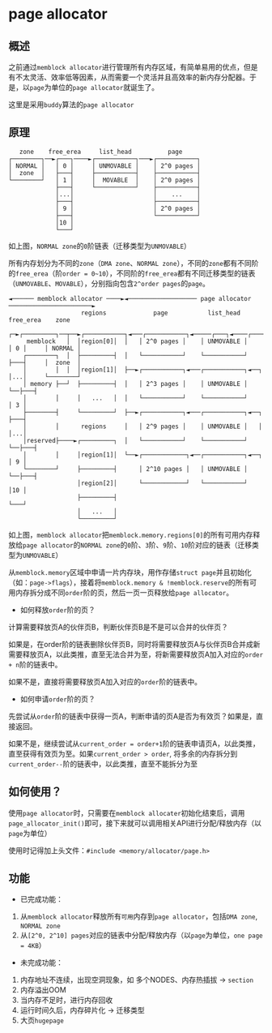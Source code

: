 # page allocator

## 概述

之前通过`memblock allocator`进行管理所有内存区域，有简单易用的优点，但是有不太灵活、效率低等因素，从而需要一个灵活并且高效率的新内存分配器。于是，以`page`为单位的`page allocator`就诞生了。

这里是采用`buddy`算法的`page allocator`

## 原理

```
   zone    free_erea     list_head          page
┌────────┐──►┌───┐────►┌───────────┐───►┌───────────┐
│ NORMAL │   │ 0 │     │ UNMOVABLE │    │ 2^0 pages │
│  zone  │   ├───┤     ├───────────┤    ├───────────┤
└────────┘   │ 1 │     │  MOVABLE  │    │ 2^0 pages │
             ├───┤     └───────────┘    ├───────────┤
             │...│                      │    ...    │
             ├───┤                      ├───────────┤
             │ 9 │                      │ 2^0 pages │
             ├───┤                      └───────────┘
             │10 │
             └───┘
```

如上图，`NORMAL zone`的`0`阶链表（迁移类型为`UNMOVABLE`）

所有内存划分为不同的`zone`（`DMA zone`、`NORMAL zone`），不同的`zone`都有不同阶的`free_erea`（阶`order = 0~10`），不同阶的`free_erea`都有不同迁移类型的链表（`UNMOVABLE`、`MOVABLE`），分别指向包含`2^order pages`的`page`。

```
◄────── memblock allocator ────►◄─────────────────── page allocator ───────────────────────►
                    regions             page           list_head       free_erea    zone
                ┌─►┌─────────┐──┬──►┌───────────┐◄───┌───────────┐◄─────┌───┐◄────┌────────┐
     memblock   │  │region[0]│  │   │ 2^0 pages │    │ UNMOVABLE │      │ 0 │     │ NORMAL │
    ┌────────┐  │  ├─────────┤  │   └───────────┘    └───────────┘      ├───┤     │  zone  │
    │        │  │  │region[1]│  ├──►┌───────────┐◄───┌───────────┐◄──┐  │...│     └────────┘
    │ memory ├──┘  ├─────────┤  │   │ 2^3 pages │    │ UNMOVABLE │   └──├───┤
    │        │     │   ...   │  │   └───────────┘    └───────────┘      │ 3 │
    ├────────┤     └─────────┘  ├──►┌───────────┐◄───┌───────────┐◄──┐  ├───┤
    │        │      regions     │   │ 2^9 pages │    │ UNMOVABLE │   │  │...│
    │reserved├────►┌─────────┐  │   └───────────┘    └───────────┘   └──├───┤
    │        │     │region[1]│  └──►┌────────────┐◄──┌───────────┐◄──┐  │ 9 │
    └────────┘     ├─────────┤      │ 2^10 pages │   │ UNMOVABLE │   └──├───┤
                   │region[2]│      └────────────┘   └───────────┘      │10 │
                   ├─────────┤                                          └───┘
                   │   ...   │
                   └─────────┘
```

如上图，`memblock allocator`把`memblock.memory.regions[0]`的所有可用内存释放给`page allocator`的`NORMAL zone`的`0`阶、`3`阶、`9`阶、`10`阶对应的链表（迁移类型为`UNMOVABLE`）

从`memblock.memory`区域中申请一片内存块，用作存储`struct page`并且初始化（如：`page->flags`），接着将`memblock.memory & !memblock.reserve`的所有可用内存拆分成不同`order`阶的页，然后一页一页释放给`page allocator`。

* 如何释放`order`阶的页？

计算需要释放页A的伙伴页B，判断伙伴页B是不是可以合并的伙伴页？

如果是，在order阶的链表删除伙伴页B，同时将需要释放页A与伙伴页B合并成新需要释放页A，以此类推，直至无法合并为至，将新需要释放页A加入对应的`order + n`阶的链表中。

如果不是，直接将需要释放页A加入对应的`order`阶的链表中。

* 如何申请`order`阶的页？

先尝试从`order`阶的链表中获得一页A，判断申请的页A是否为有效页？如果是，直接返回。

如果不是，继续尝试从`current_order = order+1`阶的链表申请页A，以此类推，直至获得有效页为至。如果`current_order > order`, 将多余的内存拆分到`current_order--`阶的链表中，以此类推，直至不能拆分为至

## 如何使用？

使用`page allocator`时，只需要在`memblock allocater`初始化结束后，调用`page_allocator_init()`即可，接下来就可以调用相关API进行分配/释放内存（以`page`为单位）

使用时记得加上头文件：`#include <memory/allocator/page.h>`

## 功能

* 已完成功能：

1. 从`memblock allocator`释放所有`可用`内存到`page allocator`，包括`DMA zone`, `NORMAL zone`
2. 从`[2^0, 2^10] pages`对应的链表中分配/释放内存（以`page`为单位，`one page = 4KB`）

* 未完成功能：

1. 内存地址不连续，出现空洞现象，如 多个NODES、内存热插拔 -> `section`
2. 内存溢出OOM
3. 当内存不足时，进行内存回收
4. 运行时间久后，内存碎片化 -> 迁移类型
5. 大页`hugepage`
